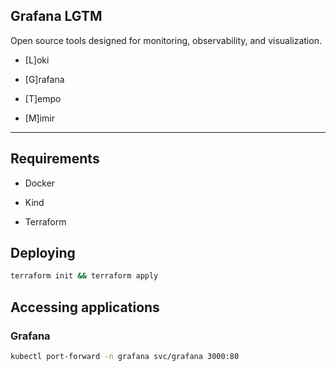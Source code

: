 ## Grafana LGTM

Open source tools designed for monitoring, observability, and visualization.

* [L]oki

* [G]rafana

* [T]empo

* [M]imir

<hr>

## Requirements

* Docker

* Kind

* Terraform

## Deploying

```sh
terraform init && terraform apply
```

## Accessing applications

### Grafana

```sh
kubectl port-forward -n grafana svc/grafana 3000:80
```
